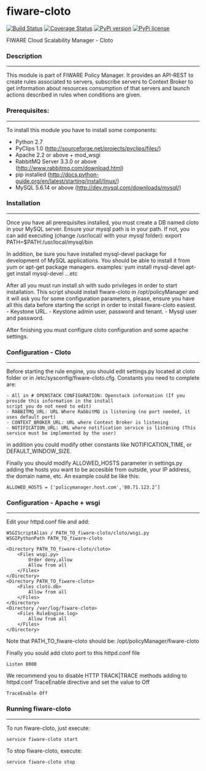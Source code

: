 fiware-cloto
============
[![Build Status](https://travis-ci.org/telefonicaid/fiware-cloto.svg)](https://travis-ci.org/telefonicaid/fiware-cloto)
[![Coverage Status](https://coveralls.io/repos/telefonicaid/fiware-cloto/badge.png)](https://coveralls.io/r/telefonicaid/fiware-cloto)
[![PyPi version](https://pypip.in/v/fiware-cloto/badge.png)](https://crate.io/packages/fiware-cloto/)
[![PyPi license](https://pypip.in/license/fiware-cloto/badge.png)](https://crate.io/packages/fiware-cloto/)

FIWARE Cloud Scalability Manager - Cloto


### Description
-----------
This module is part of FIWARE Policy Manager. It provides an API-REST to create rules associated to servers,
subscribe servers to Context Broker to get information about resources consumption of that servers and launch actions
described in rules when conditions are given.


### Prerequisites:
------------
To install this module you have to install some components:

- Python 2.7
- PyClips 1.0 (http://sourceforge.net/projects/pyclips/files/)
- Apache 2.2 or above + mod_wsgi
- RabbitMQ Server 3.3.0 or above (http://www.rabbitmq.com/download.html)
- pip installed (http://docs.python-guide.org/en/latest/starting/install/linux/)
- MySQL 5.6.14 or above (http://dev.mysql.com/downloads/mysql/)


### Installation
------------

Once you have all prerequisites installed, you must create a DB named cloto in your MySQL server.
Ensure your mysql path is in your path. If not, you can add executing (change /usr/local/ with your mysql folder):
    export PATH=$PATH:/usr/local/mysql/bin

In addition, be sure you have installed mysql-devel package for development of MySQL applications.
You should be able to install it from yum or apt-get package managers.
    examples: yum install mysql-devel
              apt-get install mysql-devel
              ...etc

After all  you must run install.sh with sudo privileges in order to start installation.
This script should install fiware-cloto in /opt/policyManager and it will ask you for some configuration
parameters, please, ensure you have all this data before starting the script in order to install fiware-cloto
easiest.
    - Keystone URL.
    - Keystone admin user, password and tenant.
    - Mysql user and password.

After finishing you must configure cloto configuration and some apache settings.


### Configuration - Cloto
---------------------

Before starting the rule engine, you should edit settings.py located at cloto folder or in /etc/sysconfig/fiware-cloto.cfg.
Constants you need to complete are:

    - All in # OPENSTACK CONFIGURATION: Openstack information (If you provide this information in the install
    script you do not need to edit)
    - RABBITMQ_URL: URL Where RabbitMQ is listening (no port needed, it uses default port)
    - CONTEXT_BROKER_URL: URL where Context Broker is listening
    - NOTIFICATION_URL: URL where notification service is listening (This service must be implemented by the user)

in addition you could modify other constants like NOTIFICATION_TIME, or DEFAULT_WINDOW_SIZE.

Finally you should modify ALLOWED_HOSTS parameter in settings.py adding the hosts you want to be accesible from outside,
 your IP address, the domain name, etc. An example could be like this:

    ALLOWED_HOSTS = ['policymanager.host.com','80.71.123.2’]


### Configuration - Apache + wsgi
-----------------------------
Edit your httpd.conf file and add:

    WSGIScriptAlias / PATH_TO_fiware-cloto/cloto/wsgi.py
    WSGIPythonPath PATH_TO_fiware-cloto

    <Directory PATH_TO_fiware-cloto/cloto>
        <Files wsgi.py>
            Order deny,allow
            Allow from all
        </Files>
    </Directory>
    <Directory PATH_TO_fiware-cloto>
        <Files cloto.db>
            Allow from all
        </Files>
    </Directory>
    <Directory /var/log/fiware-cloto>
        <Files RuleEngine.log>
            Allow from all
        </Files>
    </Directory>

Note that PATH_TO_fiware-cloto should be: /opt/policyManager/fiware-cloto

Finally you sould add cloto port to this httpd.conf file

    Listen 8000

We recommend you to disable HTTP TRACK|TRACE methods adding to httpd.conf TraceEnable directive
and set the value to Off

    TraceEnable Off

### Running fiware-cloto
--------------------

To run fiware-cloto, just execute:

    service fiware-cloto start

To stop fiware-cloto, execute:

    service fiware-cloto stop

